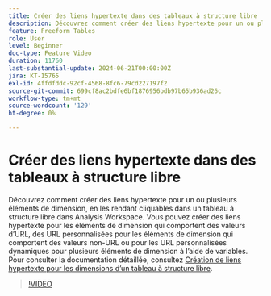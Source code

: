 ```yaml
---
title: Créer des liens hypertexte dans des tableaux à structure libre
description: Découvrez comment créer des liens hypertexte pour un ou plusieurs éléments de dimension, en les rendant cliquables dans un tableau à structure libre dans Analysis Workspace. Vous pouvez créer des liens hypertexte pour les éléments de dimension qui comportent des valeurs d’URL, des URL personnalisées pour les éléments de dimension qui comportent des valeurs non-URL ou pour les URL personnalisées dynamiques pour plusieurs éléments de dimension à l’aide de variables.
feature: Freeform Tables
role: User
level: Beginner
doc-type: Feature Video
duration: 11760
last-substantial-update: 2024-06-21T00:00:00Z
jira: KT-15765
exl-id: 4ffdfddc-92cf-4568-8fc6-79cd227197f2
source-git-commit: 699cf8ac2bdfe6bf1876956bdb97b65b936ad26c
workflow-type: tm+mt
source-wordcount: '129'
ht-degree: 0%

---
```


# Créer des liens hypertexte dans des tableaux à structure libre

Découvrez comment créer des liens hypertexte pour un ou plusieurs éléments de dimension, en les rendant cliquables dans un tableau à structure libre dans Analysis Workspace. Vous pouvez créer des liens hypertexte pour les éléments de dimension qui comportent des valeurs d’URL, des URL personnalisées pour les éléments de dimension qui comportent des valeurs non-URL ou pour les URL personnalisées dynamiques pour plusieurs éléments de dimension à l’aide de variables. Pour consulter la documentation détaillée, consultez [Création de liens hypertexte pour les dimensions d’un tableau à structure libre](https://experienceleague.adobe.com/fr/docs/analytics/analyze/analysis-workspace/visualizations/freeform-table/freeform-table-hyperlinks).

>[!VIDEO](https://video.tv.adobe.com/v/3430411/?learn=on)
